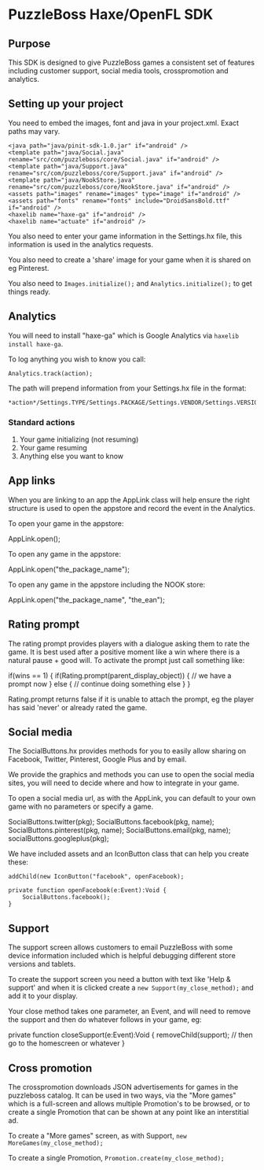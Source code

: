 # PuzzleBoss Haxe/OpenFL SDK

## Purpose

This SDK is designed to give PuzzleBoss games a consistent set of features
including customer support, social media tools, crosspromotion and analytics.

## Setting up your project

You need to embed the images, font and java in your project.xml.  Exact paths may vary.

    <java path="java/pinit-sdk-1.0.jar" if="android" />
    <template path="java/Social.java" rename="src/com/puzzleboss/core/Social.java" if="android" />
    <template path="java/Support.java" rename="src/com/puzzleboss/core/Support.java" if="android" />
    <template path="java/NookStore.java" rename="src/com/puzzleboss/core/NookStore.java" if="android" />
    <assets path="images" rename="images" type="image" if="android" />
    <assets path="fonts" rename="fonts" include="DroidSansBold.ttf" if="android" />
    <haxelib name="haxe-ga" if="android" />
    <haxelib name="actuate" if="android" />

You also need to enter your game information in the Settings.hx file, this information is
used in the analytics requests.

You also need to create a 'share' image for your game when it is shared on eg Pinterest.

You also need to `Images.initialize();` and `Analytics.initialize();` to get things ready.

## Analytics
You will need to install "haxe-ga" which is Google Analytics via `haxelib install haxe-ga`.

To log anything you wish to know you call:

    Analytics.track(action);

The path will prepend information from your Settings.hx file in the format:

    *action*/Settings.TYPE/Settings.PACKAGE/Settings.VENDOR/Settings.VERSION

### Standard actions

1.  Your game initializing (not resuming)
2.  Your game resuming
3.  Anything else you want to know

## App links
When you are linking to an app the AppLink class will help ensure the right structure is
used to open the appstore and record the event in the Analytics.

To open your game in the appstore:

AppLink.open();

To open any game in the appstore:

AppLink.open("the_package_name");

To open any game in the appstore including the NOOK store:

AppLink.open("the_package_name", "the_ean");

## Rating prompt
The rating prompt provides players with a dialogue asking them to rate the game.  It is best
used after a positive moment like a win where there is a natural pause + good will.  To
activate the prompt just call something like:

if(wins == 1) {
    if(Rating.prompt(parent_display_object)) {
        // we have a prompt now
    } else {
        // continue doing something else
    }
}

Rating.prompt returns false if it is unable to attach the prompt, eg the player has said 'never'
or already rated the game.

## Social media
The SocialButtons.hx provides methods for you to easily allow sharing on Facebook, Twitter,
Pinterest, Google Plus and by email.

We provide the graphics and methods you can use to open the social media sites, you will need
to decide where and how to integrate in your game.

To open a social media url, as with the AppLink, you can default to your own game with no parameters
or specify a game.

SocialButtons.twitter(pkg);
SocialButtons.facebook(pkg, name);
SocialButtons.pinterest(pkg, name);
SocialButtons.email(pkg, name);
socialButtons.googleplus(pkg);

We have included assets and an IconButton class that can help you create these:

    addChild(new IconButton("facebook", openFacebook);

    private function openFacebook(e:Event):Void {
        SocialButtons.facebook();
    }

## Support
The support screen allows customers to email PuzzleBoss with some device information included which
is helpful debugging different store versions and tablets.

To create the support screen you need a button with text like 'Help & support' and when it is clicked
create a `new Support(my_close_method);` and add it to your display.

Your close method takes one parameter, an Event, and will need to remove the support and then do whatever
follows in your game, eg:

private function closeSupport(e:Event):Void {
    removeChild(support);
    // then go to the homescreen or whatever
}

## Cross promotion
The crosspromotion downloads JSON advertisements for games in the puzzleboss catalog.  It can be used in
two ways, via the "More games" which is a full-screen and allows multiple Promotion's to be browsed, or to
create a single Promotion that can be shown at any point like an interstitial ad.

To create a "More games" screen, as with Support, `new MoreGames(my_close_method);`

To create a single Promotion, `Promotion.create(my_close_method);`
